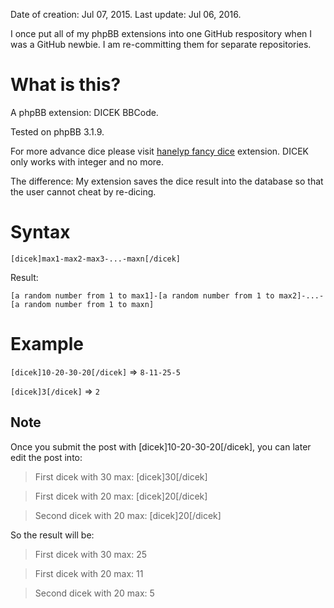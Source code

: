 Date of creation: Jul 07, 2015. Last update: Jul 06, 2016.

I once put all of my phpBB extensions into one GitHub respository when I was a GitHub newbie. I am re-committing them for separate repositories.

# What is this?

A phpBB extension: DICEK BBCode.

Tested on phpBB 3.1.9.

For more advance dice please visit [hanelyp fancy dice](https://www.phpbb.com/community/viewtopic.php?f=456&t=2306161) extension. DICEK only works with integer and no more.

The difference: My extension saves the dice result into the database so that the user cannot cheat by re-dicing.

# Syntax

`[dicek]max1-max2-max3-...-maxn[/dicek]`

Result:

`[a random number from 1 to max1]-[a random number from 1 to max2]-...-[a random number from 1 to maxn]`

# Example

`[dicek]10-20-30-20[/dicek]` => `8-11-25-5`

`[dicek]3[/dicek]` => `2`

## Note

Once you submit the post with [dicek]10-20-30-20[/dicek], you can later edit the post into:

> First dicek with 30 max: [dicek]30[/dicek]

> First dicek with 20 max: [dicek]20[/dicek]

> Second dicek with 20 max: [dicek]20[/dicek]

So the result will be:

> First dicek with 30 max: 25

> First dicek with 20 max: 11

> Second dicek with 20 max: 5
